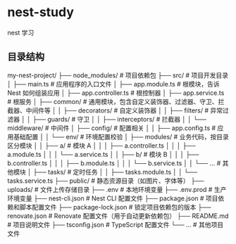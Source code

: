# nest-study
nest 学习

## 目录结构
my-nest-project/
├── node_modules/            # 项目依赖包
├── src/                     # 项目开发目录
│   ├── main.ts              # 应用程序的入口文件
│   ├── app.module.ts        # 根模块，告诉 Nest 如何组装应用
│   ├── app.controller.ts    # 根控制器
│   ├── app.service.ts       # 根服务
│   ├── common/              # 通用模块，包含自定义装饰器、过滤器、守卫、拦截器、中间件等
│   │   ├── decorators/      # 自定义装饰器
│   │   ├── filters/         # 异常过滤器
│   │   ├── guards/          # 守卫
│   │   ├── interceptors/    # 拦截器
│   │   └── middleware/      # 中间件
│   ├── config/              # 配置相关
│   │   ├── app.config.ts    # 应用基础配置
│   │   └── env/             # 环境配置校验
│   ├── modules/             # 业务代码，按目录区分模块
│   │   ├── a/               # 模块 A
│   │   │   ├── a.controller.ts
│   │   │   ├── a.module.ts
│   │   │   └── a.service.ts
│   │   ├── b/               # 模块 B
│   │   │   ├── b.controller.ts
│   │   │   ├── b.module.ts
│   │   │   └── b.service.ts
│   │   └── ...              # 其他模块
│   ├── tasks/               # 定时任务
│   │   ├── tasks.module.ts
│   │   └── tasks.service.ts
├── public/                  # 静态资源目录（如图片、字体等）
├── uploads/                 # 文件上传存储目录
├── .env                     # 本地环境变量
├── .env.prod                # 生产环境变量
├── nest-cli.json            # Nest CLI 配置文件
├── package.json             # 项目依赖和脚本配置文件
├── package-lock.json        # 锁定项目依赖包的版本
├── renovate.json            # Renovate 配置文件（用于自动更新依赖包）
├── README.md                # 项目说明文件
├── tsconfig.json            # TypeScript 配置文件
└── ...                      # 其他项目文件
